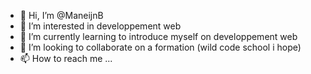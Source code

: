 - 👋 Hi, I’m @ManeijnB
- 👀 I’m interested in developpement web
- 🌱 I’m currently learning to introduce myself on developpement web
- 💞️ I’m looking to collaborate on a formation (wild code school i hope)
- 📫 How to reach me ...

<!---
ManeijnB/ManeijnB is a ✨ special ✨ repository because its `README.md` (this file) appears on your GitHub profile.
You can click the Preview link to take a look at your changes.
--->
